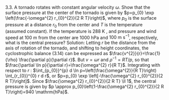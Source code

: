 3.3. A tornado rotates with constant angular velocity $\omega$. Show that the surface pressure at the center of the tornado is given by $p=p_{0} \exp \left(\frac{-\omega^{2} r_{0}^{2}}{2 R T}\right)$, where $p_{0}$ is the surface pressure at a distance $r_{0}$ from the center and $T$ is the temperature (assumed constant). If the temperature is 288 K , and pressure and wind speed at 100 m from the center are 1000 hPa and $100 \mathrm{~m} \mathrm{~s}^{-1}$, respectively, what is the central pressure?
Solution: Letting $r$ be the distance from the axis of rotation of the tornado, and shifting to height coordinates, the cyclostrophic balance (3.14) can be expressed as $\frac{v^{2}}{r}=\frac{1}{\rho} \frac{\partial p}{\partial r}$. But $v=\omega r$ and $\rho^{-1}=R T / p$, so that $\frac{\partial \ln p}{\partial r}=\frac{\omega^{2} r}{R T}$. Integrating with respect to $r$ : $\int_{p_{0}}^{p} d \ln p=\left(\frac{\omega^{2}}{R T}\right) \int_{r_{0}}^{0} r d r$, or $p=p_{0} \exp \left[-\frac{\omega^{2} r_{0}^{2}}{2 R T}\right]$. Since $\frac{\omega^{2} r_{0}^{2}}{2 R T} \ll 1$, the central pressure is given by $p \approx p_{0}\left(1-\frac{\omega^{2} r_{0}^{2}}{2 R T}\right)=940 \mathrm{hPa}$.
